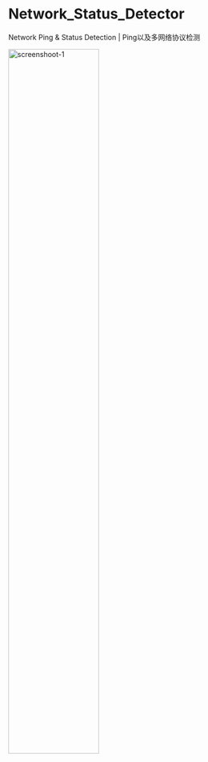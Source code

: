 # Network_Status_Detector
Network Ping &amp; Status Detection | Ping以及多网络协议检测

<img src="https://github.com/user-attachments/assets/ded8fdee-5668-498a-aa64-b892d37fd1fc" alt="screenshoot-1" width="60%">
